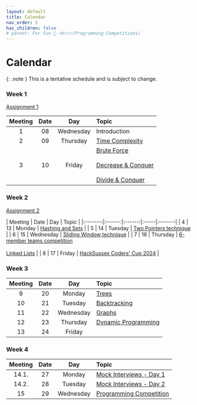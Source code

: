 ```yaml
---
layout: default
title: Calendar
nav_order: 2
has_children: false
# parent: For Fun 🤪 <br/>(Programming Competitions)
---
```


# Calendar

{: .note }
This is a tentative schedule and is subject to change.

### Week 1

[Assignment 1](assignments/assignment1.html)

| Meeting | Date | Day | Topic | 
|:-------:|:------:|:------:|:-----| 
| 1 | 08 | Wednesday | Introduction |
| 2 |   09 | Thursday | [Time Complexity](http://fahadsultan.com/csc222/general.html#big-o-notation)  |
| 3 |  10 | Friday | [Brute Force]() <br><br> [Decrease & Conquer]() <br><br> [Divide & Conquer]() |


### Week 2

[Assignment 2](assignments/assignment2.html) 

| Meeting | Date | Day | Topic | 
|:-------:|:------:|:------:|:-----|:-------| 
| 4  |  13 | Monday | [Hashing and Sets](datastructs/hashmap.html) | 
| 5  | 14 | Tuesday | [Two Pointers technique](https://fahadsultan.com/csc222/datastructs/arrays.html#two-pointer-technique) |
| 6  | 15 | Wednesday | [Sliding Window technique](https://fahadsultan.com/csc222/datastructs/arrays.html#sliding-window-technique) |
| 7  | 16 | Thursday | [6-member teams competition](https://colab.research.google.com/drive/15nnWrESrBn0KL6sWDmM9E9TaQndfw4fb?usp=sharing)<br/><br/>[Linked Lists](datastructs/linkedlists.html)  |
| 8  | 17 | Friday | [HackSussex Coders' Cup 2024](https://www.youtube.com/watch?v=VixYfv0UEyE&t=9026s&ab_channel=HackSussex) |


### Week 3

| Meeting | Date | Day | Topic | 
|:-------:|:------:|:------:|:-----| 
| 9  | 20 | Monday | [Trees](datastructs/tree.html) |
| 10  | 21 | Tuesday | [Backtracking](algos/backtracking.html) | 
| 11  | 22 | Wednesday | [Graphs](datastructs/graphs.html) |
| 12  | 23 | Thursday | [Dynamic Programming](algos/dp.html) |
| 13  | 24 | Friday |  |

### Week 4

| Meeting | Date | Day | Topic |
|:-------:|:------:|:------:|:-----|
| 14.1.  | 27 | Monday | [Mock Interviews - Day 1](https://docs.google.com/document/d/1J2ADtFX49Vlv0tvQnewbLjki8twdMtSVaIBI1sjmc0o/edit?usp=sharing) | 
| 14.2.  | 28 | Tuesday | [Mock Interviews - Day 2](https://docs.google.com/document/d/1J2ADtFX49Vlv0tvQnewbLjki8twdMtSVaIBI1sjmc0o/edit?usp=sharing) | 
| 15  | 29 | Wednesday | [Programming Competition]() |


